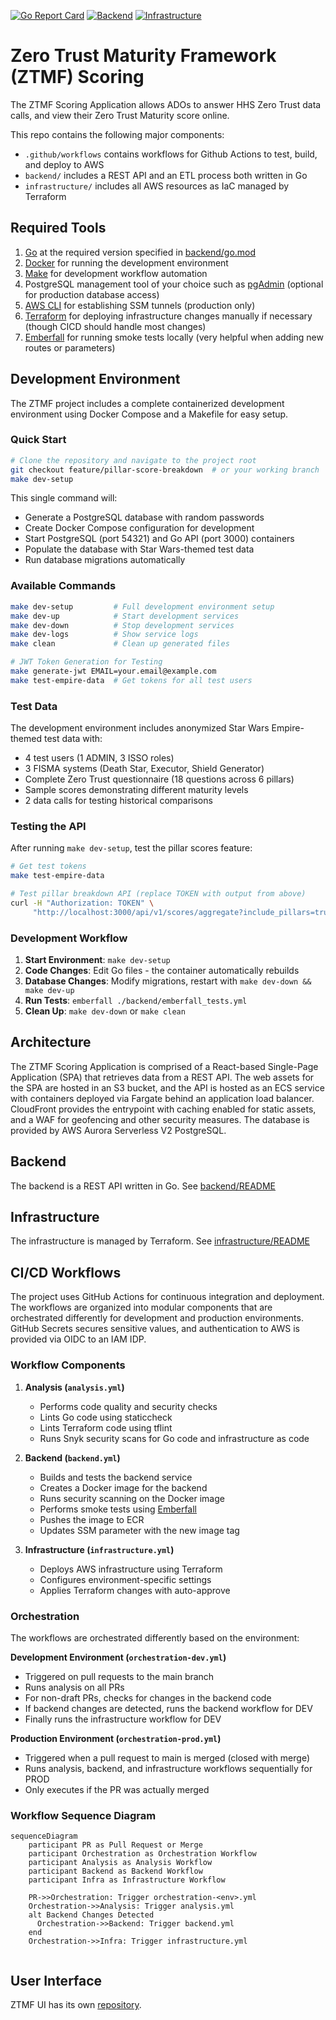 [![Go Report Card](https://goreportcard.com/badge/github.com/CMS-Enterprise/ztmf/backend)](https://goreportcard.com/report/github.com/CMS-Enterprise/ztmf/backend) [![Backend](https://github.com/CMS-Enterprise/ztmf/actions/workflows/backend.yml/badge.svg)](https://github.com/CMS-Enterprise/ztmf/actions/workflows/backend.yml) [![Infrastructure](https://github.com/CMS-Enterprise/ztmf/actions/workflows/infrastructure.yml/badge.svg)](https://github.com/CMS-Enterprise/ztmf/actions/workflows/infrastructure.yml)
# Zero Trust Maturity Framework (ZTMF) Scoring

The ZTMF Scoring Application allows ADOs to answer HHS Zero Trust data calls, and view their Zero Trust Maturity score online.

This repo contains the following major components:
- `.github/workflows` contains workflows for Github Actions to test, build, and deploy to AWS
- `backend/` includes a REST API and an ETL process both written in Go
- `infrastructure/` includes all AWS resources as IaC managed by Terraform

## Required Tools

1. [Go](https://go.dev/) at the required version specified in [backend/go.mod](backend/go.mod#L3)
2. [Docker](https://www.docker.com/) for running the development environment
3. [Make](https://www.gnu.org/software/make/) for development workflow automation
4. PostgreSQL management tool of your choice such as [pgAdmin](https://www.pgadmin.org/) (optional for production database access)
5. [AWS CLI](https://docs.aws.amazon.com/cli/latest/userguide/getting-started-install.html) for establishing SSM tunnels (production only)
6. [Terraform](https://developer.hashicorp.com/terraform/install?product_intent=terraform) for deploying infrastructure changes manually if necessary (though CICD should handle most changes)
7. [Emberfall](https://github.com/aquia-inc/emberfall) for running smoke tests locally (very helpful when adding new routes or parameters)

## Development Environment

The ZTMF project includes a complete containerized development environment using Docker Compose and a Makefile for easy setup.

### Quick Start

```bash
# Clone the repository and navigate to the project root
git checkout feature/pillar-score-breakdown  # or your working branch
make dev-setup
```

This single command will:
- Generate a PostgreSQL database with random passwords
- Create Docker Compose configuration for development
- Start PostgreSQL (port 54321) and Go API (port 3000) containers
- Populate the database with Star Wars-themed test data
- Run database migrations automatically

### Available Commands

```bash
make dev-setup         # Full development environment setup
make dev-up            # Start development services  
make dev-down          # Stop development services
make dev-logs          # Show service logs
make clean             # Clean up generated files

# JWT Token Generation for Testing
make generate-jwt EMAIL=your.email@example.com
make test-empire-data  # Get tokens for all test users
```

### Test Data

The development environment includes anonymized Star Wars Empire-themed test data with:
- 4 test users (1 ADMIN, 3 ISSO roles)
- 3 FISMA systems (Death Star, Executor, Shield Generator)
- Complete Zero Trust questionnaire (18 questions across 6 pillars)
- Sample scores demonstrating different maturity levels
- 2 data calls for testing historical comparisons

### Testing the API

After running `make dev-setup`, test the pillar scores feature:

```bash
# Get test tokens
make test-empire-data

# Test pillar breakdown API (replace TOKEN with output from above)
curl -H "Authorization: TOKEN" \
     "http://localhost:3000/api/v1/scores/aggregate?include_pillars=true"
```

### Development Workflow

1. **Start Environment**: `make dev-setup`
2. **Code Changes**: Edit Go files - the container automatically rebuilds
3. **Database Changes**: Modify migrations, restart with `make dev-down && make dev-up`
4. **Run Tests**: `emberfall ./backend/emberfall_tests.yml`
5. **Clean Up**: `make dev-down` or `make clean`

## Architecture

The ZTMF Scoring Application is comprised of a React-based Single-Page Application (SPA) that retrieves data from a REST API. The web assets for the SPA are hosted in an S3 bucket, and the API is hosted as an ECS service with containers deployed via Fargate behind an application load balancer. CloudFront provides the entrypoint with caching enabled for static assets, and a WAF for geofencing and other security measures. The database is provided by AWS Aurora Serverless V2 PostgreSQL.

## Backend

The backend is a REST API written in Go. See [backend/README](backend/README.md)

## Infrastructure

The infrastructure is managed by Terraform. See [infrastructure/README](infrastructure/README.md)

## CI/CD Workflows

The project uses GitHub Actions for continuous integration and deployment. The workflows are organized into modular components that are orchestrated differently for development and production environments. GitHub Secrets secures sensitive values, and authentication to AWS is provided via OIDC to an IAM IDP.

### Workflow Components

1. **Analysis (`analysis.yml`)**
   - Performs code quality and security checks
   - Lints Go code using staticcheck
   - Lints Terraform code using tflint
   - Runs Snyk security scans for Go code and infrastructure as code

2. **Backend (`backend.yml`)**
   - Builds and tests the backend service
   - Creates a Docker image for the backend
   - Runs security scanning on the Docker image
   - Performs smoke tests using [Emberfall](https://github.com/aquia-inc/emberfall)
   - Pushes the image to ECR
   - Updates SSM parameter with the new image tag

3. **Infrastructure (`infrastructure.yml`)**
   - Deploys AWS infrastructure using Terraform
   - Configures environment-specific settings
   - Applies Terraform changes with auto-approve

### Orchestration

The workflows are orchestrated differently based on the environment:

**Development Environment (`orchestration-dev.yml`)**
- Triggered on pull requests to the main branch
- Runs analysis on all PRs
- For non-draft PRs, checks for changes in the backend code
- If backend changes are detected, runs the backend workflow for DEV
- Finally runs the infrastructure workflow for DEV

**Production Environment (`orchestration-prod.yml`)**
- Triggered when a pull request to main is merged (closed with merge)
- Runs analysis, backend, and infrastructure workflows sequentially for PROD
- Only executes if the PR was actually merged

### Workflow Sequence Diagram

```mermaid
sequenceDiagram
    participant PR as Pull Request or Merge
    participant Orchestration as Orchestration Workflow
    participant Analysis as Analysis Workflow
    participant Backend as Backend Workflow
    participant Infra as Infrastructure Workflow
        
    PR->>Orchestration: Trigger orchestration-<env>.yml
    Orchestration->>Analysis: Trigger analysis.yml
    alt Backend Changes Detected
      Orchestration->>Backend: Trigger backend.yml
    end
    Orchestration->>Infra: Trigger infrastructure.yml
 
```

## User Interface 

ZTMF UI has its own [repository](https://github.com/cms-enterprise/ztmf-ui).
